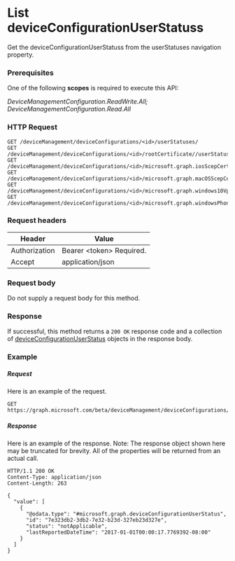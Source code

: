 ﻿# List deviceConfigurationUserStatuss
Get the deviceConfigurationUserStatuss from the userStatuses navigation property.
### Prerequisites
One of the following **scopes** is required to execute this API:

*DeviceManagementConfiguration.ReadWrite.All; DeviceManagementConfiguration.Read.All*
### HTTP Request
<!-- {
  "blockType": "ignored"
}
-->
```http
GET /deviceManagement/deviceConfigurations/<id>/userStatuses/
GET /deviceManagement/deviceConfigurations/<id>/rootCertificate//userStatuses/
GET /deviceManagement/deviceConfigurations/<id>/microsoft.graph.iosScepCertificateProfile/rootCertificate//userStatuses/
GET /deviceManagement/deviceConfigurations/<id>/microsoft.graph.macOSScepCertificateProfile/rootCertificate//userStatuses/
GET /deviceManagement/deviceConfigurations/<id>/microsoft.graph.windows10VpnConfiguration/identityCertificate//userStatuses/
GET /deviceManagement/deviceConfigurations/<id>/microsoft.graph.windowsPhone81VpnConfiguration/identityCertificate//userStatuses/
```

### Request headers
|Header|Value|
|---|---|
|Authorization|Bearer &lt;token&gt; Required.|
|Accept|application/json|

### Request body
Do not supply a request body for this method.

### Response
If successful, this method returns a `200 OK` response code and a collection of [deviceConfigurationUserStatus](../resources/intune_deviceconfig_deviceConfigurationUserStatus.md) objects in the response body.

### Example
##### Request
Here is an example of the request.
```http
GET https://graph.microsoft.com/beta/deviceManagement/deviceConfigurations/<id>/userStatuses/
```

##### Response
Here is an example of the response. Note: The response object shown here may be truncated for brevity. All of the properties will be returned from an actual call.
```http
HTTP/1.1 200 OK
Content-Type: application/json
Content-Length: 263

{
  "value": [
    {
      "@odata.type": "#microsoft.graph.deviceConfigurationUserStatus",
      "id": "7e323db2-3db2-7e32-b23d-327eb23d327e",
      "status": "notApplicable",
      "lastReportedDateTime": "2017-01-01T00:00:17.7769392-08:00"
    }
  ]
}
```



